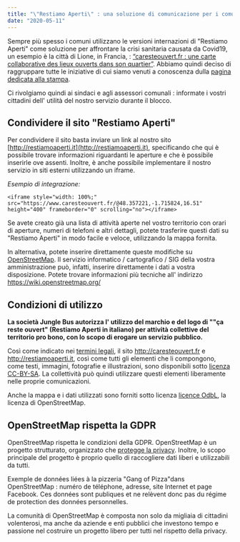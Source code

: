 ```yaml
---
title: "\"Restiamo Aperti\" : una soluzione di comunicazione per i comuni"
date: "2020-05-11"
---
```


Sempre più spesso i comuni utilizzano le versioni internazioni di "Restiamo Aperti" come soluzione per affrontare la crisi sanitaria causata da Covid19, un esempio è la città di Lione, in Francia, : [“caresteouvert.fr : une carte collaborative des lieux ouverts dans son quartier”](https://www.lyon.fr/actualite/solidarite/caresteouvertfr-une-carte-collaborative-des-lieux-ouverts-dans-son-quartier). Abbiamo quindi deciso di raggruppare tutte le iniziative di cui siamo venuti a conoscenza dulla [pagina dedicata alla stampa](https://blog.caresteouvert.fr/presse/).

Ci rivolgiamo quindi ai sindaci e agli assessori comunali : informate i vostri cittadini dell' utilità del nostro servizio durante il blocco.

## Condividere il sito "Restiamo Aperti"

Per condividere il sito basta inviare un link al nostro sito [http://restiamoaperti.it](http://restiamoaperti.it), specificando che qui è possibile trovare informazioni riguardanti le aperture e che è possibile inserirle ove assenti. Inoltre, è anche possibile implementare il nostro servizio in siti esterni utilizzando un iframe.

*Esempio di integrazione:*
```
<iframe style="width: 100%;" src="https://www.caresteouvert.fr/@48.357221,-1.715824,16.51" height="400" frameborder="0" scrolling="no"></iframe>
```

Se avete creato già una lista di attività aperte nel vostro territorio con orari di aperture, numeri di telefoni e altri dettagli, potete trasferire questi dati su "Restiamo Aperti" in modo facile e veloce, utilizzando la mappa fornita.

In alternativa, potete inserire direttamente queste modifiche su [OpenStreetMap](http://openstreetmap.org). Il servizio informatico / cartografico / SIG della vostra amministrazione può, infatti, inserire direttamente i dati a vostra disposizione. Potete trovare informazioni più tecniche all' indirizzo <https://wiki.openstreetmap.org/>

## Condizioni di utilizzo

**La società Jungle Bus autorizza l' utilizzo del marchio e del logo di ""ça reste ouvert" (Restiamo Aperti in italiano) per attività collettive del territorio pro bono, con lo scopo di erogare un servizio pubblico.**

Così come indicato nei [termini legali](https://blog.caresteouvert.fr/mentions-legales/), il sito <http://caresteouvert.fr> e <http://restiamoaperti.it>, così come tutti gli elementi che li compongono, come testi, immagini, fotografie e illustrazioni, sono disponibili sotto [licenza CC-BY-SA](http://creativecommons.org/licenses/by-sa/4.0/). La collettività può quindi utilizzare questi elementi liberamente nelle proprie comunicazioni.

Anche la mappa e i dati utilizzati sono forniti sotto licenza [licence OdbL](https://www.openstreetmap.org/copyright), la licenza di OpenStreetMap.

## OpenStreetMap rispetta la GDPR

OpenStreetMap rispetta le condizioni della GDPR. OpenStreetMap è un progetto strutturato, organizzato che [protegge la privacy](https://wiki.osmfoundation.org/wiki/Privacy_Policy). Inoltre, lo scopo principale del progetto è proprio quello di raccogliere dati liberi e utilizzabili da tutti.


Exemple de données liées à la pizzeria "Gang of Pizza"dans OpenStreetMap : numéro de téléphone, adresse, site Internet et page Facebook. Ces données sont publiques et ne relèvent donc pas du régime de protection des données personnelles.

La comunità di OpenStreetMap è composta non solo da migliaia di cittadini volenterosi, ma anche da aziende e enti pubblici che investono tempo e passione nel costruire un progetto libero per tutti nel rispetto della privacy.
